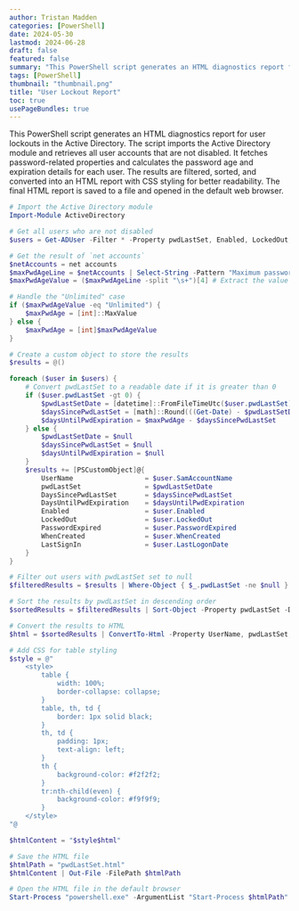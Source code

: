```yaml
---
author: Tristan Madden
categories: [PowerShell]
date: 2024-05-30
lastmod: 2024-06-28
draft: false
featured: false
summary: "This PowerShell script generates an HTML diagnostics report for user lockouts in the Active Directory. The script imports the Active Directory module and retrieves all user accounts that are not disabled. It fetches password-related properties and calculates the password age and expiration details for each user. The results are filtered, sorted, and converted into an HTML report with CSS styling for better readability. The final HTML report is saved to a file and opened in the default web browser."
tags: [PowerShell]
thumbnail: "thumbnail.png"
title: "User Lockout Report"
toc: true
usePageBundles: true
---
```


This PowerShell script generates an HTML diagnostics report for user lockouts in the Active Directory. The script imports the Active Directory module and retrieves all user accounts that are not disabled. It fetches password-related properties and calculates the password age and expiration details for each user. The results are filtered, sorted, and converted into an HTML report with CSS styling for better readability. The final HTML report is saved to a file and opened in the default web browser.

```PowerShell
# Import the Active Directory module
Import-Module ActiveDirectory

# Get all users who are not disabled
$users = Get-ADUser -Filter * -Property pwdLastSet, Enabled, LockedOut, PasswordExpired, WhenCreated, LastLogonDate

# Get the result of `net accounts`
$netAccounts = net accounts
$maxPwdAgeLine = $netAccounts | Select-String -Pattern "Maximum password age"
$maxPwdAgeValue = ($maxPwdAgeLine -split "\s+")[4] # Extract the value from the line

# Handle the "Unlimited" case
if ($maxPwdAgeValue -eq "Unlimited") {
    $maxPwdAge = [int]::MaxValue
} else {
    $maxPwdAge = [int]$maxPwdAgeValue
}

# Create a custom object to store the results
$results = @()

foreach ($user in $users) {
    # Convert pwdLastSet to a readable date if it is greater than 0
    if ($user.pwdLastSet -gt 0) {
        $pwdLastSetDate = [datetime]::FromFileTimeUtc($user.pwdLastSet)
        $daysSincePwdLastSet = [math]::Round(((Get-Date) - $pwdLastSetDate).TotalDays)
        $daysUntilPwdExpiration = $maxPwdAge - $daysSincePwdLastSet
    } else {
        $pwdLastSetDate = $null
        $daysSincePwdLastSet = $null
        $daysUntilPwdExpiration = $null
    }
    $results += [PSCustomObject]@{
        UserName                  = $user.SamAccountName
        pwdLastSet                = $pwdLastSetDate
        DaysSincePwdLastSet       = $daysSincePwdLastSet
        DaysUntilPwdExpiration    = $daysUntilPwdExpiration
        Enabled                   = $user.Enabled
        LockedOut                 = $user.LockedOut
        PasswordExpired           = $user.PasswordExpired
        WhenCreated               = $user.WhenCreated
        LastSignIn                = $user.LastLogonDate
    }
}

# Filter out users with pwdLastSet set to null
$filteredResults = $results | Where-Object { $_.pwdLastSet -ne $null }

# Sort the results by pwdLastSet in descending order
$sortedResults = $filteredResults | Sort-Object -Property pwdLastSet -Descending

# Convert the results to HTML
$html = $sortedResults | ConvertTo-Html -Property UserName, pwdLastSet, DaysSincePwdLastSet, DaysUntilPwdExpiration, Enabled, LockedOut, PasswordExpired, WhenCreated, LastSignIn -Title "User Password Status" -PreContent "<h1>User Password Status</h1>"

# Add CSS for table styling
$style = @"
    <style>
        table {
            width: 100%;
            border-collapse: collapse;
        }
        table, th, td {
            border: 1px solid black;
        }
        th, td {
            padding: 1px;
            text-align: left;
        }
        th {
            background-color: #f2f2f2;
        }
        tr:nth-child(even) {
            background-color: #f9f9f9;
        }
    </style>
"@

$htmlContent = "$style$html"

# Save the HTML file
$htmlPath = "pwdLastSet.html"
$htmlContent | Out-File -FilePath $htmlPath

# Open the HTML file in the default browser
Start-Process "powershell.exe" -ArgumentList "Start-Process $htmlPath"
```